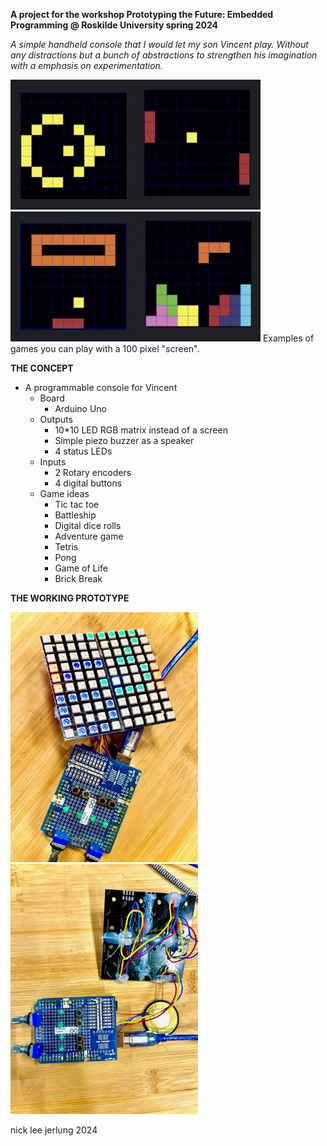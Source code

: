 **A project for the workshop Prototyping the Future: Embedded Programming @ Roskilde University spring 2024**

*A simple handheld console that I would let my son Vincent play. Without any distractions but a bunch of abstractions to strengthen his imagination with a emphasis on experimentation.*

<img src="pictures/gameOfLife.png" width="200"><img src="pictures/pong.png" width="200"><img src="pictures/brickBreak.png" width="200"><img src="pictures/tetris.png" width="200">
Examples of games you can play with a 100 pixel "screen".

**THE CONCEPT**
- A programmable console for Vincent
    - Board
        - Arduino Uno
    - Outputs
        - 10*10 LED RGB matrix instead of a screen
        - Simple piezo buzzer as a speaker
        - 4 status LEDs
    - Inputs
        - 2 Rotary encoders
        - 4 digital buttons
    - Game ideas
        - Tic tac toe
        - Battleship
        - Digital dice rolls
        - Adventure game
        - Tetris
        - Pong
        - Game of Life
        - Brick Break

**THE WORKING PROTOTYPE**

<img src="pictures/prototype1.png" width="300"><img src="pictures/prototype2.png" width="300">
  
nick lee jerlung 2024
